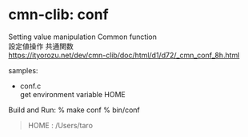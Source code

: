 cmn-clib: conf
===============


Setting value manipulation Common function  
設定値操作 共通関数  
https://ityorozu.net/dev/cmn-clib/doc/html/d1/d72/_cmn_conf_8h.html  


samples:  
- conf.c  
 get environment variable HOME  


Build and Run:
% make conf
% bin/conf
> HOME : /Users/taro 

